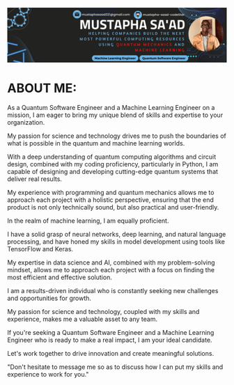 ![Github Banner](./social-media-banner.png "Github Banner") 
<!--
**mustapha-saad-codeStar/mustapha-saad-codeStar** is a ✨ _special_ ✨ repository because its `README.md` (this file) appears on your GitHub profile.

Here are some ideas to get you started:

- 🔭 I’m currently working on ...
- 🌱 I’m currently learning ...
- 👯 I’m looking to collaborate on ...
- 🤔 I’m looking for help with ...
- 💬 Ask me about ...
- 📫 How to reach me: ...
- 😄 Pronouns: ...
- ⚡ Fun fact: ...
-->

# ABOUT ME:
As a Quantum Software Engineer and a Machine Learning Engineer on a mission, I am eager to bring my unique blend of skills and expertise to your organization. 

My passion for science and technology drives me to push the boundaries of what is possible in the quantum and machine learning worlds.

With a deep understanding of quantum computing algorithms and circuit design, combined with my coding proficiency, particularly in Python, I am capable of designing and developing cutting-edge quantum systems that deliver real results. 

My experience with programming and quantum mechanics allows me to approach each project with a holistic perspective, ensuring that the end product is not only technically sound, but also practical and user-friendly.

In the realm of machine learning, I am equally proficient. 

I have a solid grasp of neural networks, deep learning, and natural language processing, and have honed my skills in model development using tools like TensorFlow and Keras. 

My expertise in data science and AI, combined with my problem-solving mindset, allows me to approach each project with a focus on finding the most efficient and effective solution.

I am a results-driven individual who is constantly seeking new challenges and opportunities for growth. 

My passion for science and technology, coupled with my skills and experience, makes me a valuable asset to any team. 

If you're seeking a Quantum Software Engineer and a Machine Learning Engineer who is ready to make a real impact, I am your ideal candidate. 

Let's work together to drive innovation and create meaningful solutions.

"Don't hesitate to message me so as to discuss how I can put my skills and experience to work for you."
